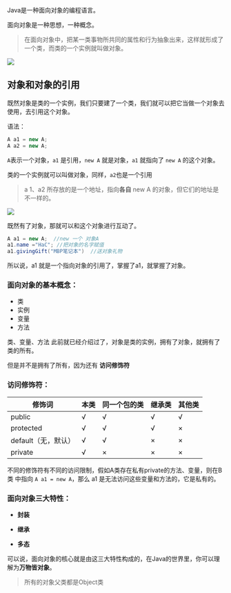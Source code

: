 Java是一种面向对象的编程语言。

面向对象是一种思想，一种概念。

> 在面向对象中，把某一类事物所共同的属性和行为抽象出来，这样就形成了一个类，而类的一个实例就叫做对象。

![](https://blog-1253198264.cos.ap-guangzhou.myqcloud.com/l)

## 对象和对象的引用

既然对象是类的一个实例，我们只要建了一个类，我们就可以把它当做一个对象去使用，去引用这个对象。

语法：

```java
A a1 = new A;
A a2 = new A;
```

`A`表示一个对象，`a1` 是引用，`new A` 就是对象，`a1` 就指向了 `new A` 的这个对象。

类的一个实例就可以叫做对象，同样，`a2`也是一个引用

> a 1、a2 所存放的是一个地址，指向**各自** new A 的对象，但它们的地址是不一样的。

![](https://blog-1253198264.cos.ap-guangzhou.myqcloud.com/image-20210111101815188.png)



既然有了对象，那就可以和这个对象进行互动了。

```java
A a1 = new A;  //new 一个 对象A
a1.name ="HaC"; //把对象的名字赋值
a1.givingGift("MBP笔记本")  //送对象礼物
```



所以说，a1 就是一个指向对象的引用了，掌握了a1，就掌握了对象。

### 面向对象的基本概念：

- 类
- 实例
- 变量
- 方法

类、变量、方法 此前就已经介绍过了，对象是类的实例，拥有了对象，就拥有了类的所有。

但是并不是拥有了所有，因为还有 **访问修饰符**

### 访问修饰符：

| 修饰词              | 本类 | 同一个包的类 | 继承类 | 其他类 |
| ------------------- | ---- | ------------ | ------ | ------ |
| public              | √    | √            | √      | √      |
| protected           | √    | √            | √      | ×      |
| default（无，默认） | √    | √            | ×      | ×      |
| private             | √    | ×            | ×      | ×      |



不同的修饰符有不同的访问限制，假如A类存在私有private的方法、变量，则在B类 中指向 `A a1 = new A`，那么 a1 是无法访问这些变量和方法的，它是私有的。



### 面向对象三大特性：

- **封装**

- **继承**

- **多态**

可以说，面向对象的核心就是由这三大特性构成的，在Java的世界里，你可以理解为**万物皆对象**。

> 所有的对象父类都是Object类







